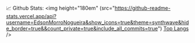 <!---
- 👋 Hi, I’m @EdsonMorroNogueira, I'm a student in SPTECH, My course is 1 SIS
- 👀 I’m interested in Development of Websites, coding in C++ using OpenGL library
- 🌱 I’m currently learning CSS, JS, HTML and MySQL
- 💞️ I’m looking to collaborate on Gaming projects, automation and the uses of C++ in games
- 📫 How to reach me -  E-mail: edson.nogueira@sptech.school --->
📈 Github Stats:
 <img height="180em" 
 (src="https://github-readme-stats.vercel.app/api?username=EdsonMorroNogueira&show_icons=true&theme=synthwave&hide_border=true&&count_private=true&include_all_commits=true")  [Top Langs](https://github-readme-stats.vercel.app/api/top-langs/?username=EdsonMorroNogueira) />

<!---
EdsonMorroNogueira/EdsonMorroNogueira is a ✨ special ✨ repository because its `README.md` (this file) appears on your GitHub profile.
You can click the Preview link to take a look at your changes.
--->
